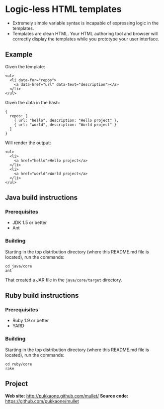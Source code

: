# Logic-less HTML templates

  * Extremely simple variable syntax is incapable of expressing logic in the
    templates.
  * Templates are clean HTML.  Your HTML authoring tool and browser will
    correctly display the templates while you prototype your user interface.


## Example

Given the template:

    <ul>
      <li data-for="repos">
        <a data-href="url" data-text="description"></a>
      </li>
    </ul>

Given the data in the hash:

    {
      repos: [
        { url: "hello", description: "Hello project" },
        { url: "world", description: "World project" }
      ]
    }

Will render the output:

    <ul>
      <li>
        <a href="hello">Hello project</a>
      </li>
      <li>
        <a href="world">World project</a>
      </li>
    </ul>


## Java build instructions


### Prerequisites

  * JDK 1.5 or better
  * Ant


### Building

Starting in the top distribution directory (where this README.md file is
located), run the commands:

    cd java/core
    ant

That created a JAR file in the `java/core/target` directory.


## Ruby build instructions

### Prerequisites

  * Ruby 1.9 or better
  * YARD


### Building

Starting in the top distribution directory (where this README.md file is
located), run the commands:

    cd ruby/core
    rake


## Project

**Web site:**    http://pukkaone.github.com/mullet/
**Source code:** https://github.com/pukkaone/mullet
